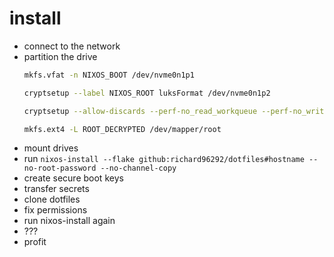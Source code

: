 # install

- connect to the network
- partition the drive
  ```bash
  mkfs.vfat -n NIXOS_BOOT /dev/nvme0n1p1

  cryptsetup --label NIXOS_ROOT luksFormat /dev/nvme0n1p2

  cryptsetup --allow-discards --perf-no_read_workqueue --perf-no_write_workqueue --persistent open /dev/nvme0n1p2 root

  mkfs.ext4 -L ROOT_DECRYPTED /dev/mapper/root
  ```
- mount drives
- run `nixos-install --flake github:richard96292/dotfiles#hostname --no-root-password --no-channel-copy`
- create secure boot keys
- transfer secrets
- clone dotfiles
- fix permissions
- run nixos-install again
- ???
- profit

